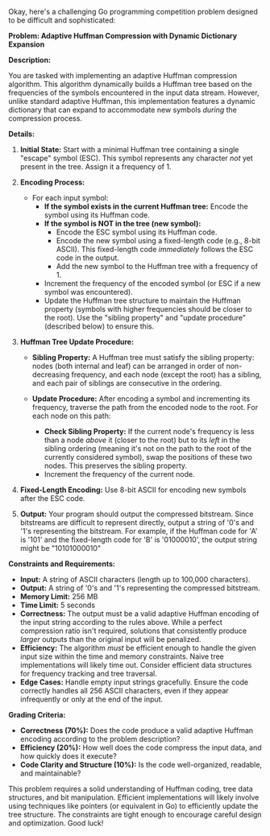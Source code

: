 Okay, here's a challenging Go programming competition problem designed to be difficult and sophisticated:

**Problem: Adaptive Huffman Compression with Dynamic Dictionary Expansion**

**Description:**

You are tasked with implementing an adaptive Huffman compression algorithm.  This algorithm dynamically builds a Huffman tree based on the frequencies of the symbols encountered in the input data stream. However, unlike standard adaptive Huffman, this implementation features a dynamic dictionary that can expand to accommodate new symbols *during* the compression process.

**Details:**

1.  **Initial State:** Start with a minimal Huffman tree containing a single "escape" symbol (ESC). This symbol represents any character *not* yet present in the tree. Assign it a frequency of 1.

2.  **Encoding Process:**
    *   For each input symbol:
        *   **If the symbol exists in the current Huffman tree:** Encode the symbol using its Huffman code.
        *   **If the symbol is NOT in the tree (new symbol):**
            *   Encode the ESC symbol using its Huffman code.
            *   Encode the new symbol using a fixed-length code (e.g., 8-bit ASCII).  This fixed-length code *immediately* follows the ESC code in the output.
            *   Add the new symbol to the Huffman tree with a frequency of 1.
        *   Increment the frequency of the encoded symbol (or ESC if a new symbol was encountered).
        *   Update the Huffman tree structure to maintain the Huffman property (symbols with higher frequencies should be closer to the root). Use the "sibling property" and "update procedure" (described below) to ensure this.

3.  **Huffman Tree Update Procedure:**

    *   **Sibling Property:** A Huffman tree must satisfy the sibling property:  nodes (both internal and leaf) can be arranged in order of non-decreasing frequency, and each node (except the root) has a sibling, and each pair of siblings are consecutive in the ordering.

    *   **Update Procedure:** After encoding a symbol and incrementing its frequency, traverse the path from the encoded node to the root. For each node on this path:
        *   **Check Sibling Property:** If the current node's frequency is less than a node *above* it (closer to the root) but to its *left* in the sibling ordering (meaning it's not on the path to the root of the currently considered symbol), swap the positions of these two nodes.  This preserves the sibling property.
        *   Increment the frequency of the current node.

4.  **Fixed-Length Encoding:** Use 8-bit ASCII for encoding new symbols after the ESC code.

5.  **Output:** Your program should output the compressed bitstream.  Since bitstreams are difficult to represent directly, output a string of '0's and '1's representing the bitstream.  For example, if the Huffman code for 'A' is '101' and the fixed-length code for 'B' is '01000010', the output string might be "10101000010"

**Constraints and Requirements:**

*   **Input:** A string of ASCII characters (length up to 100,000 characters).
*   **Output:** A string of '0's and '1's representing the compressed bitstream.
*   **Memory Limit:** 256 MB
*   **Time Limit:** 5 seconds
*   **Correctness:**  The output must be a valid adaptive Huffman encoding of the input string according to the rules above. While a perfect compression ratio isn't required, solutions that consistently produce *larger* outputs than the original input will be penalized.
*   **Efficiency:** The algorithm *must* be efficient enough to handle the given input size within the time and memory constraints. Naive tree implementations will likely time out. Consider efficient data structures for frequency tracking and tree traversal.
*   **Edge Cases:** Handle empty input strings gracefully. Ensure the code correctly handles all 256 ASCII characters, even if they appear infrequently or only at the end of the input.

**Grading Criteria:**

*   **Correctness (70%):** Does the code produce a valid adaptive Huffman encoding according to the problem description?
*   **Efficiency (20%):** How well does the code compress the input data, and how quickly does it execute?
*   **Code Clarity and Structure (10%):** Is the code well-organized, readable, and maintainable?

This problem requires a solid understanding of Huffman coding, tree data structures, and bit manipulation. Efficient implementations will likely involve using techniques like pointers (or equivalent in Go) to efficiently update the tree structure. The constraints are tight enough to encourage careful design and optimization. Good luck!
